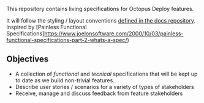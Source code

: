 This repository contains living specifications for Octopus Deploy features.

It will follow the styling / layout conventions [defined in the docs repository](https://github.com/OctopusDeploy/docs/blob/master/README.md). Inspired by [Painless Functional Specifications]https://www.joelonsoftware.com/2000/10/03/painless-functional-specifications-part-2-whats-a-spec/)

## Objectives
 - A collection of *functional* and *tecnical* specifications that will be kept up to date as we build non-trivial features.
 - Describe user stories / scenarios for a variety of types of stakeholders
 - Receive, manage and discuss feedback from feature stakeholders
 
 
